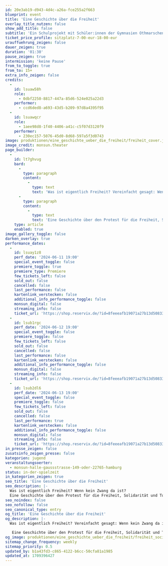```yaml
---
id: 20e3ab19-d943-4d4c-a26a-fce255a2f663
blueprint: event
title: 'Eine Geschichte über die Freiheit'
overlay_title_nutzen: false
show_add_title: false
subtitle: 'Ein Schulprojekt mit Schüler:innen der Gymnasien Othmarschen und Hochrad'
ticket_price_profile: sitzplatz-7-00-eur-18-00-eur
urauffuehrung_zeigen: false
dauer_zeigen: true
duration: '01:30'
pause_zeigen: true
intermission: 'keine Pause'
from_to_toggle: true
from_to: 15+
extra_info_zeigen: false
credits:
  -
    id: lsuaw58h
    role:
      - 0dbf2250-8817-447a-85d6-524e025a22d3
    performer:
      - ccd6ded8-a693-43d5-b209-97d8a4395f95
  -
    id: lsuawqcr
    role:
      - 1aee98d8-1f40-4406-a41c-c5f07d3120f9
    performer:
      - 230ec157-5076-45d0-8d68-597a5f3d0743
image: produktionen/eine_geschichte_ueber_die_freiheit/freiheit_cover.jpg
image_credit: monsun.theater
page_builder:
  -
    id: lt7ghvug
    bard:
      -
        type: paragraph
        content:
          -
            type: text
            text: 'Was ist eigentlich Freiheit? Vereinfacht gesagt: Wenn kein Zwang da ist, herrscht Freiheit. Selbstbestimmung also? Freiheit gehört zu den Grund- und Menschenrechten und zu jeder modernen Demokratie. Aber völlige Freiheit ist damit nicht gemeint. Die eigene Freiheit darf die Freiheit der anderen Menschen nicht einschränken. Wo hört deine Freiheit auf und wo fängt meine Freiheit an?'
      -
        type: paragraph
        content:
          -
            type: text
            text: 'Eine Geschichte über den Protest für die Freiheit, Solidarität und Toleranz damals und heute.'
    type: article
    enabled: true
image_gallery_toggle: false
darken_overlay: true
performance_dates:
  -
    id: lsuay1z8
    perf_date: '2024-06-11 19:00'
    special_event_toggle: false
    premiere_toggle: true
    premiere_type: Premiere
    few_tickets_left: false
    sold_out: false
    cancelled: false
    last_performance: false
    kartenlink_verstecken: false
    additional_info_performance_toggle: false
    monsun_digital: false
    streaming_info: false
    ticket_url: 'https://shop.reservix.de/?id=8feeeafb19071a27b13d5083379d95183e9ab490f2f135faf80b2fecfc1ba00f2aba7ad8945f4a4292549eb86feddc1b&vID=7337&eventGrpID=463443&eventID=2239935'
  -
    id: lsub1rgc
    perf_date: '2024-06-12 19:00'
    special_event_toggle: false
    premiere_toggle: false
    few_tickets_left: false
    sold_out: false
    cancelled: false
    last_performance: false
    kartenlink_verstecken: false
    additional_info_performance_toggle: false
    monsun_digital: false
    streaming_info: false
    ticket_url: 'https://shop.reservix.de/?id=8feeeafb19071a27b13d5083379d95183e9ab490f2f135faf80b2fecfc1ba00f2aba7ad8945f4a4292549eb86feddc1b&vID=7337&eventGrpID=463443&eventID=2239938'
  -
    id: lsub2dl6
    perf_date: '2024-06-13 19:00'
    special_event_toggle: false
    premiere_toggle: false
    few_tickets_left: false
    sold_out: false
    cancelled: false
    last_performance: true
    kartenlink_verstecken: false
    additional_info_performance_toggle: false
    monsun_digital: false
    streaming_info: false
    ticket_url: 'https://shop.reservix.de/?id=8feeeafb19071a27b13d5083379d95183e9ab490f2f135faf80b2fecfc1ba00f2aba7ad8945f4a4292549eb86feddc1b&vID=7337&eventGrpID=463443&eventID=2239939'
in_presse_zeigen: false
zusatsinfo_zeigen_presse: false
kategorien: jugend
veranstaltungsoerter:
  - monsun-halle-gaussstrasse-149-oder-22765-hamburg
status: in-der-spielzeit
in_kategorien_zeigen: true
seo_title: 'Eine Geschichte über die Freiheit'
seo_description: |-
  Was ist eigentlich Freiheit? Wenn kein Zwang da ist? 
  Eine Geschichte über den Protest für die Freiheit, Solidarität und Toleranz damals und heute.
seo_noindex: false
seo_nofollow: false
seo_canonical_type: entry
og_title: 'Eine Geschichte über die Freiheit'
og_description: |-
  Was ist eigentlich Freiheit? Vereinfacht gesagt: Wenn kein Zwang da ist, herrscht Freiheit. Selbstbestimmung also? Freiheit gehört zu den Grund- und Menschenrechten und zu jeder modernen Demokratie. Aber völlige Freiheit ist damit nicht gemeint. Die eigene Freiheit darf die Freiheit der anderen Menschen nicht einschränken. Wo hört deine Freiheit auf und wo fängt meine Freiheit an?

   Eine Geschichte über den Protest für die Freiheit, Solidarität und Toleranz damals und heute.
og_image: produktionen/eine_geschichte_ueber_die_freiheit/freiheit_social_media.jpg
sitemap_change_frequency: weekly
sitemap_priority: 0.5
updated_by: b1a43fd3-c865-4122-b6cc-50cfa81a1985
updated_at: 1709396427
---
```

